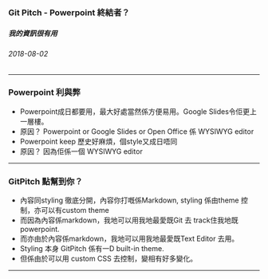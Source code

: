 ### Git Pitch - Powerpoint 終結者？

##### 我的資訊很有用
###### 2018-08-02
---
### Powerpoint 利與弊

* Powerpoint成日都要用，最大好處當然係方便易用。Google Slides令佢更上一層樓。
* 原因？ Powerpoint or Google Slides or Open Office 係 WYSIWYG editor
* Powerpoint keep 歷史好麻煩，個style又成日唔同
* 原因？ 因為佢係一個 WYSIWYG editor 

---
### GitPitch 點幫到你？

* 內容同styling 徹底分開，內容你打嘅係Markdown, styling 係由theme 控制，亦可以有custom theme
* 而因為內容係markdown，我地可以用我地最愛既Git 去 track住我地既powerpoint.
* 而亦由於內容係markdown，我地可以用我地最愛既Text Editor 去用。
* Styling 本身 GitPitch 係有一D built-in theme.
* 但係由於可以用 custom CSS 去控制，變相有好多變化。

---





